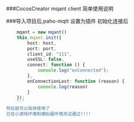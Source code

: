 ###CocosCreator mqant client 简单使用说明

###导入项目后,paho-mqtt 设置为插件
初始化连接后
```typescript
    mqant = new mqant()
    this.mqant.init({
        host: host,
        port: port,
        client_id: "111",
        useSSL: false,
        connect: function () {
            console.log("onConnected");
        },
        onConnectionLost: function (reason) {
            console.log(reason)
        }
    });
	```
然后就可以愉快使用了
已在小游戏环境和模拟器环境测试通过!!!!